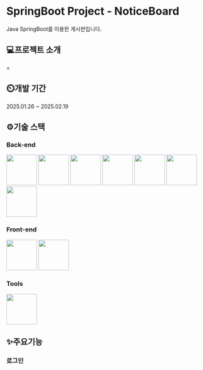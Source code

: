 # SpringBoot Project - NoticeBoard
Java SpringBoot를 이용한 게시판입니다.

## 💻프로젝트 소개
=

## ⏲️개발 기간
2025.01.26 ~ 2025.02.19

## ⚙️기술 스택

### Back-end
<img src="https://github.com/yewon-Noh/readme-template/blob/main/skills/Java.png?raw=true" width="80"> <img src="https://github.com/yewon-Noh/readme-template/blob/main/skills/SpringBoot.png?raw=true" width="80">
<img src="https://github.com/yewon-Noh/readme-template/blob/main/skills/SpringDataJPA.png?raw=true" width="80">
<img src="https://github.com/yewon-Noh/readme-template/blob/main/skills/SpringSecurity.png?raw=true" width="80">
<img src="https://github.com/yewon-Noh/readme-template/blob/main/skills/Mysql.png?raw=true" width="80">
<img src="https://github.com/yewon-Noh/readme-template/blob/main/skills/Ajax.png?raw=true" width="80">
 <img src="https://github.com/yewon-Noh/readme-template/blob/main/skills/Thymeleaf.png?raw=true" width="80">

### Front-end
<img src = "https://github.com/yewon-Noh/readme-template/blob/main/skills/HTMLCSS.png?raw=true" width = "80"> <img src = "https://github.com/yewon-Noh/readme-template/blob/main/skills/JavaScript.png?raw=true" width = "80">



### Tools
<img src = "https://github.com/yewon-Noh/readme-template/blob/main/skills/Github.png?raw=true" width = "80">

## ✨주요기능

### 로그인
